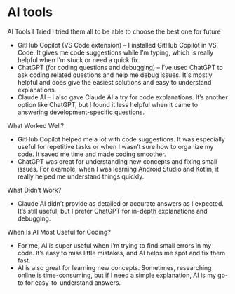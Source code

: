 # AI tools

AI Tools I Tried
I tried them all to be able to choose the best one for future

* GitHub Copilot (VS Code extension) – I installed GitHub Copilot in VS Code. It gives me code suggestions while I’m typing, which is really helpful when I’m stuck or need a quick fix.
* ChatGPT (for coding questions and debugging) – I’ve used ChatGPT to ask coding related questions and help me debug issues. It's mostly helpful and does give the easiest solutions and easy to understand explanations.
* Claude AI – I also gave Claude AI a try for code explanations. It’s another option like ChatGPT, but I found it less helpful when it came to answering development-specific questions.

What Worked Well?

* GitHub Copilot helped me a lot with code suggestions. It was especially useful for repetitive tasks or when I wasn’t sure how to organize my code. It saved me time and made coding smoother.
* ChatGPT was great for understanding new concepts and fixing small issues. For example, when I was learning Android Studio and Kotlin, it really helped me understand things quickly.

What Didn’t Work?

* Claude AI didn’t provide as detailed or accurate answers as I expected. It’s still useful, but I prefer ChatGPT for in-depth explanations and debugging.

When Is AI Most Useful for Coding?

* For me, AI is super useful when I’m trying to find small errors in my code. It’s easy to miss little mistakes, and AI helps me spot and fix them fast.
* AI is also great for learning new concepts. Sometimes, researching online is time-consuming, but if I need a simple explanation, AI is my go-to for easy-to-understand answers.
